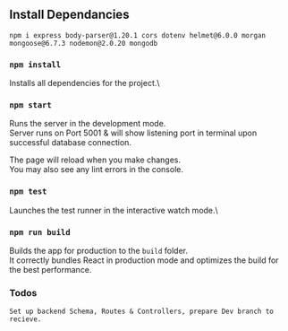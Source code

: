 
## Install Dependancies

    npm i express body-parser@1.20.1 cors dotenv helmet@6.0.0 morgan mongoose@6.7.3 nodemon@2.0.20 mongodb


### `npm install`

Installs all dependencies for the project.\

### `npm start`

Runs the server in the development mode.\
Server runs on Port 5001 & will show listening port in terminal upon successful database connection.

The page will reload when you make changes.\
You may also see any lint errors in the console.

### `npm test`

Launches the test runner in the interactive watch mode.\

### `npm run build`

Builds the app for production to the `build` folder.\
It correctly bundles React in production mode and optimizes the build for the best performance.


### Todos

    Set up backend Schema, Routes & Controllers, prepare Dev branch to recieve.



